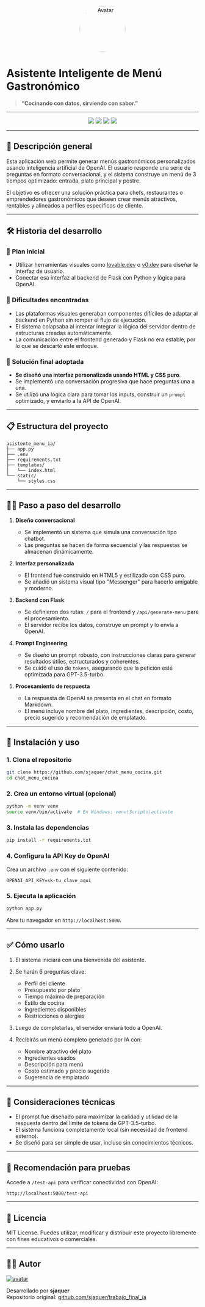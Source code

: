 
<p align="center">
  <img src="https://avatars.githubusercontent.com/u/72231436?v=4" alt="Avatar" width="120" style="border-radius: 50%;" />
</p>

# Asistente Inteligente de Menú Gastronómico

> **“Cocinando con datos, sirviendo con sabor.”**

---

<p align="center">
  <img src="https://img.shields.io/badge/Flask-2.3.2-lightgray?logo=flask&logoColor=black" />
  <img src="https://img.shields.io/badge/OpenAI-1.24.0-blue?logo=openai&logoColor=white" />
  <img src="https://img.shields.io/badge/Python-3.11-yellow?logo=python&logoColor=black" />
  <img src="https://img.shields.io/badge/License-MIT-green" />
</p>

---

## 🧠 Descripción general

Esta aplicación web permite generar menús gastronómicos personalizados usando inteligencia artificial de OpenAI. El usuario responde una serie de preguntas en formato conversacional, y el sistema construye un menú de 3 tiempos optimizado: entrada, plato principal y postre.

El objetivo es ofrecer una solución práctica para chefs, restaurantes o emprendedores gastronómicos que deseen crear menús atractivos, rentables y alineados a perfiles específicos de cliente.

---

## 🛠️ Historia del desarrollo

### 🔹 Plan inicial

- Utilizar herramientas visuales como [lovable.dev](https://lovable.dev/) o [v0.dev](https://v0.dev/) para diseñar la interfaz de usuario.
- Conectar esa interfaz al backend de Flask con Python y lógica para OpenAI.

### 🔹 Dificultades encontradas

- Las plataformas visuales generaban componentes difíciles de adaptar al backend en Python sin romper el flujo de ejecución.
- El sistema colapsaba al intentar integrar la lógica del servidor dentro de estructuras creadas automáticamente.
- La comunicación entre el frontend generado y Flask no era estable, por lo que se descartó este enfoque.

### 🔹 Solución final adoptada

- **Se diseñó una interfaz personalizada usando HTML y CSS puro**.
- Se implementó una conversación progresiva que hace preguntas una a una.
- Se utilizó una lógica clara para tomar los inputs, construir un `prompt` optimizado, y enviarlo a la API de OpenAI.

---

## 📋 Estructura del proyecto

```
asistente_menu_ia/
├── app.py
├── .env
├── requirements.txt
├── templates/
│   └── index.html
└── static/
    └── styles.css
```

---

## 🚶‍♂️ Paso a paso del desarrollo

1. **Diseño conversacional**  
   - Se implementó un sistema que simula una conversación tipo chatbot.
   - Las preguntas se hacen de forma secuencial y las respuestas se almacenan dinámicamente.

2. **Interfaz personalizada**  
   - El frontend fue construido en HTML5 y estilizado con CSS puro.
   - Se añadió un sistema visual tipo "Messenger" para hacerlo amigable y moderno.

3. **Backend con Flask**  
   - Se definieron dos rutas: `/` para el frontend y `/api/generate-menu` para el procesamiento.
   - El servidor recibe los datos, construye un prompt y lo envía a OpenAI.

4. **Prompt Engineering**  
   - Se diseñó un prompt robusto, con instrucciones claras para generar resultados útiles, estructurados y coherentes.
   - Se cuidó el uso de `tokens`, asegurando que la petición esté optimizada para GPT-3.5-turbo.

5. **Procesamiento de respuesta**  
   - La respuesta de OpenAI se presenta en el chat en formato Markdown.
   - El menú incluye nombre del plato, ingredientes, descripción, costo, precio sugerido y recomendación de emplatado.

---

## 💾 Instalación y uso

### 1. Clona el repositorio

```bash
git clone https://github.com/sjaquer/chat_menu_cocina.git
cd chat_menu_cocina
```

### 2. Crea un entorno virtual (opcional)

```bash
python -m venv venv
source venv/bin/activate  # En Windows: venv\Scripts\activate
```

### 3. Instala las dependencias

```bash
pip install -r requirements.txt
```

### 4. Configura la API Key de OpenAI

Crea un archivo `.env` con el siguiente contenido:

```
OPENAI_API_KEY=sk-tu_clave_aqui
```

### 5. Ejecuta la aplicación

```bash
python app.py
```

Abre tu navegador en `http://localhost:5000`.

---

## ✅ Cómo usarlo

1. El sistema iniciará con una bienvenida del asistente.
2. Se harán 6 preguntas clave:
   - Perfil del cliente
   - Presupuesto por plato
   - Tiempo máximo de preparación
   - Estilo de cocina
   - Ingredientes disponibles
   - Restricciones o alergias
3. Luego de completarlas, el servidor enviará todo a OpenAI.
4. Recibirás un menú completo generado por IA con:

   - Nombre atractivo del plato
   - Ingredientes usados
   - Descripción para menú
   - Costo estimado y precio sugerido
   - Sugerencia de emplatado

---

## 📌 Consideraciones técnicas

- El prompt fue diseñado para maximizar la calidad y utilidad de la respuesta dentro del límite de tokens de GPT-3.5-turbo.
- El sistema funciona completamente local (sin necesidad de frontend externo).
- Se diseñó para ser simple de usar, incluso sin conocimientos técnicos.

---

## 🧪 Recomendación para pruebas

Accede a `/test-api` para verificar conectividad con OpenAI:

```
http://localhost:5000/test-api
```

---

## 📝 Licencia

MIT License. Puedes utilizar, modificar y distribuir este proyecto libremente con fines educativos o comerciales.

---

## 👨‍💻 Autor

[![avatar](https://avatars.githubusercontent.com/u/72231436?v=4)](https://github.com/sjaquer)

Desarrollado por **sjaquer**  
Repositorio original: [github.com/sjaquer/trabajo_final_ia](https://github.com/sjaquer/trabajo_final_ia)
